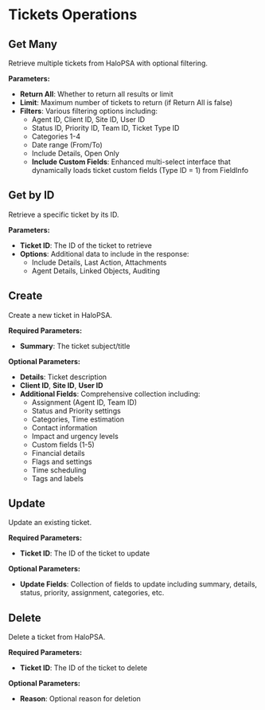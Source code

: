 # Tickets Operations

## Get Many

Retrieve multiple tickets from HaloPSA with optional filtering.

**Parameters:**
- **Return All**: Whether to return all results or limit
- **Limit**: Maximum number of tickets to return (if Return All is false)
- **Filters**: Various filtering options including:
  - Agent ID, Client ID, Site ID, User ID
  - Status ID, Priority ID, Team ID, Ticket Type ID
  - Categories 1-4
  - Date range (From/To)
  - Include Details, Open Only
  - **Include Custom Fields**: Enhanced multi-select interface that dynamically loads ticket custom fields (Type ID = 1) from FieldInfo


## Get by ID

Retrieve a specific ticket by its ID.

**Parameters:**
- **Ticket ID**: The ID of the ticket to retrieve
- **Options**: Additional data to include in the response:
  - Include Details, Last Action, Attachments
  - Agent Details, Linked Objects, Auditing

## Create

Create a new ticket in HaloPSA.

**Required Parameters:**
- **Summary**: The ticket subject/title

**Optional Parameters:**
- **Details**: Ticket description
- **Client ID**, **Site ID**, **User ID**
- **Additional Fields**: Comprehensive collection including:
  - Assignment (Agent ID, Team ID)
  - Status and Priority settings
  - Categories, Time estimation
  - Contact information
  - Impact and urgency levels
  - Custom fields (1-5)
  - Financial details
  - Flags and settings
  - Time scheduling
  - Tags and labels


## Update

Update an existing ticket.

**Required Parameters:**
- **Ticket ID**: The ID of the ticket to update

**Optional Parameters:**
- **Update Fields**: Collection of fields to update including summary, details, status, priority, assignment, categories, etc.

## Delete

Delete a ticket from HaloPSA.

**Required Parameters:**
- **Ticket ID**: The ID of the ticket to delete

**Optional Parameters:**
- **Reason**: Optional reason for deletion